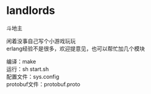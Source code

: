 # landlords
斗地主

闲着没事自己写个小游戏玩玩   
erlang经验不是很多，欢迎提意见，也可以帮忙加几个模块

编译：make     
运行：sh start.sh  
配置文件：sys.config     
protobuf文件：protobuf.proto

